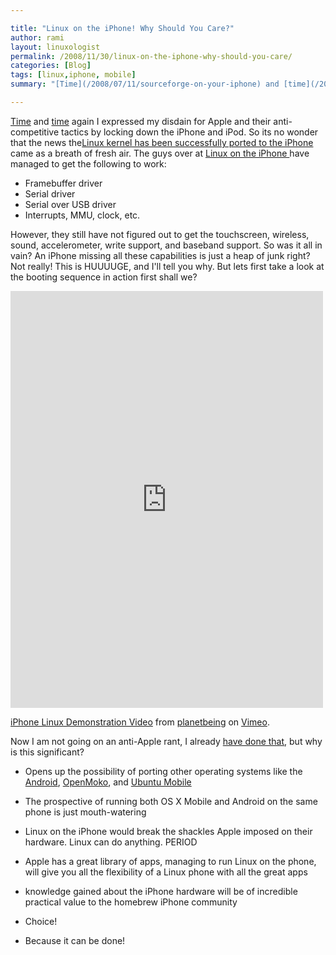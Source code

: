 ```yaml
---

title: "Linux on the iPhone! Why Should You Care?"
author: rami
layout: linuxologist 
permalink: /2008/11/30/linux-on-the-iphone-why-should-you-care/
categories: [Blog]
tags: [linux,iphone, mobile]
summary: "[Time](/2008/07/11/sourceforge-on-your-iphone) and [time](/2008/07/25/iphone-3g-a-beautiful-jail) again I expressed my disdain for Apple and their anti-competitive tactics by locking down the iPhone and iPod. So its no wonder that the news the [Linux kernel has been successfully ported to the iPhone ](http://linuxoniphone.blogspot.com/2008/11/linux-on-iphone.html)came as a breath of fresh air. The guys over at [Linux on the iPhone ](http://www.iphonelinux.org/index.php/Main_Page) have managed to get the following to work:"

---
```


[Time](/2008/07/11/sourceforge-on-your-iphone) and [time](/2008/07/25/iphone-3g-a-beautiful-jail) again I expressed my disdain for Apple and their anti-competitive tactics by locking down the iPhone and iPod. So its no wonder that the news the[Linux kernel has been successfully ported to the iPhone ](http://linuxoniphone.blogspot.com/2008/11/linux-on-iphone.html)came as a breath of fresh air. The guys over at [Linux on the iPhone ](http://www.iphonelinux.org/index.php/Main_Page) have managed to get the following to work:

* Framebuffer driver
* Serial driver
* Serial over USB driver
* Interrupts, MMU, clock, etc.

However, they still have not figured out to get the touchscreen, wireless, sound, accelerometer, write support, and baseband support. So was it all in vain? An iPhone missing all these capabilities is just a heap of junk right? Not really! This is HUUUUGE, and I'll tell you why. But lets first take a look at the booting sequence in action first shall we?

<iframe src="https://player.vimeo.com/video/2373142" width="500" height="667" frameborder="0" webkitallowfullscreen mozallowfullscreen allowfullscreen></iframe> <p><a href="https://vimeo.com/2373142">iPhone Linux Demonstration Video</a> from <a href="https://vimeo.com/user983560">planetbeing</a> on <a href="https://vimeo.com">Vimeo</a>.</p>

Now I am not going on an anti-Apple rant, I already [have done that](/2008/07/25/iphone-3g-a-beautiful-jail), but why is this significant?

* Opens up the possibility of porting other operating systems like the [Android](http://code.google.com/android/), [OpenMoko](http://www.openmoko.org), and [Ubuntu Mobile](http://www.ubuntu.com/products/mobile)

* The prospective of running both OS X Mobile and Android on the same phone is just mouth-watering
* Linux on the iPhone would break the shackles Apple imposed on their hardware. Linux can do anything. PERIOD
* Apple has a great library of apps, managing to run Linux on the phone, will give you all the flexibility of a Linux phone with all the great apps
* knowledge gained about the iPhone hardware will be of incredible practical value to the homebrew iPhone community
* Choice!
* Because it can be done!
